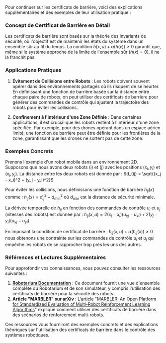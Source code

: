 Pour continuer sur les certificats de barrière, voici des explications supplémentaires et des exemples de leur utilisation pratique :

### Concept de Certificat de Barrière en Détail
Les certificats de barrière sont basés sur la théorie des invariants de sécurité, où l'objectif est de maintenir les états du système dans un ensemble sûr au fil du temps. La condition $\dot{h}(x, u) + \alpha(h(x)) \geq 0$ garantit que, même si le système approche de la limite de l'ensemble sûr ($h(x) = 0$), il ne la franchit pas.

### Applications Pratiques
1. **Évitement de Collisions entre Robots** :
   Les robots doivent souvent opérer dans des environnements partagés où ils risquent de se heurter. En définissant une fonction de barrière basée sur la distance entre chaque paire de robots, on peut utiliser des certificats de barrière pour générer des commandes de contrôle qui ajustent la trajectoire des robots pour éviter les collisions.

2. **Confinement à l'intérieur d'une Zone Définie** :
   Dans certaines applications, il est crucial que les robots restent à l'intérieur d'une zone spécifiée. Par exemple, pour des drones opérant dans un espace aérien limité, une fonction de barrière peut être définie pour les frontières de la zone, garantissant que les drones ne sortent pas de cette zone.

### Exemples Concrets
Prenons l'exemple d'un robot mobile dans un environnement 2D. Supposons que nous avons deux robots \(i\) et \(j\) avec les positions $(x_i, y_i)$ et $(x_j, y_j)$. La distance entre les deux robots est donnée par :
$d_{ij} = \sqrt{(x_j - x_i)^2 + (y_j - y_i)^2}$

Pour éviter les collisions, nous définissons une fonction de barrière $h_{ij}(x)$ comme :
$h_{ij}(x) = d_{ij}^2 - d_{\min}^2$
où $d_{\min}$ est la distance de sécurité minimale. 

La dérivée temporelle de $h_{ij}$ en fonction des commandes de contrôle $u_i$ et $u_j$ (vitesses des robots) est donnée par :
$\dot{h}_{ij}(x, u) = 2 (x_j - x_i) (u_{xj} - u_{xi}) + 2 (y_j - y_i) (u_{yj} - u_{yi})$

En imposant la condition de certificat de barrière :
$\dot{h}_{ij}(x, u) + \alpha(h_{ij}(x)) \geq 0$
nous obtenons une contrainte sur les commandes de contrôle $u_i$ et $u_j$ qui empêche les robots de se rapprocher trop près les uns des autres.

### Références et Lectures Supplémentaires
Pour approfondir vos connaissances, vous pouvez consulter les ressources suivantes :
1. **[Robotarium Documentation](https://liwanggt.github.io/files/Robotarium_CSM_Impact.pdf)** : Ce document fournit une vue d'ensemble complète du Robotarium et de son simulateur, y compris l'utilisation des certificats de barrière pour la sécurité des robots.
2. **Article "MARBLER" sur arXiv** : L'article "[MARBLER: An Open Platform for Standardized Evaluation of Multi-Robot Reinforcement Learning Algorithms](https://arxiv.org/pdf/2307.03891)" explique comment utiliser des certificats de barrière dans des scénarios de renforcement multi-robots.

Ces ressources vous fourniront des exemples concrets et des explications théoriques sur l'utilisation des certificats de barrière dans le contrôle des systèmes robotiques.